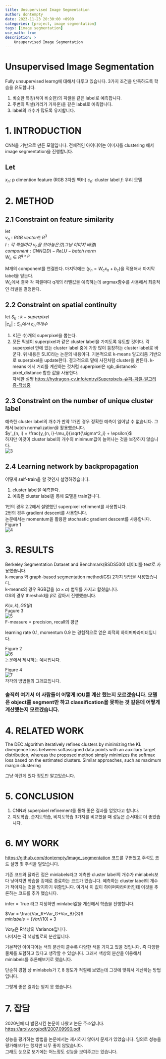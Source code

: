 ```yaml
---
title: Unsupervised Image Segmentation
author: dontempty
date: 2023-11-23 20:30:00 +0900
categories: [project, image segmentation]
tags: [image segmentation]
use_math: true
description: >
    Unsupervised Image Segmentation
---
```


# Unsupervised Image Segmentation  
Fully unsupervised learng에 대해서 다루고 있습니다. 
3가지 조건을 만족하도록 학습을 유도합니다.
1. 비슷한 특징(색이 비슷한)의 픽셀을 같은 label로 예측합니다.
2. 주변의 픽셀(거리가 가까운)을 같은 label로 예측합니다.
3. label의 개수가 많도록 유지합니다.

# 1. INTRODUCTION

CNN을 기반으로 만든 모델입니다.
전체적인 아이디어는 이미지를  clustering 해서 image segmentation을 진행합니다.

## Let 
$x_{n}$: p dimention feature (RGB 3차원 벡터)
$c_{n}$: cluster label
$f$: 우리 모델

# 2. METHOD

## 2.1 Constraint on feature similarity

let  
$v_n: RGB\ vector\in\ R^3$  
$I: 각\ 픽셀마다\ v_n을\ 모아놓은 것(그냥\ 이미지\ 배열)$  
$component: CNN(2D)-ReLU-batch\ norm$  
$W_c \in R^{q \times p}$  

M개의 component를 연결한다. 마지막에는 $(y_n = W_cx_n+b_c)$을 적용해서 마지막 label을 얻는다.  
$W_{c}$에서 결국 각 픽셀마다 q개의 라벨값을 예측하는데 argmax함수를 사용해서 최종적인 라벨을 결정한다.  

## 2.2 Constraint on spatial continuity

let
$S_k: k-superpixel$  
$|c_n|: S_n에서\ c_n의 개수$  

1. K(큰 수)개의 superpixel을 뽑는다.  
2. 모든 픽셀이 superpixel과 같은 cluster label을 가지도록 유도할 것이다. 각 superpxiel 안에 있는 cluster label 중에 가장 많이 등장하는 cluster label로 바꾼다. 위 내용은 SLIC라는 논문의 내용이다. 기본적으로 k-means 알고리즘 기반으로 superpixel을 update한다. 결과적으로 밑에 사진처럼 cluster을 만든다. k-means 에서 거리를 계산하는 것처럼 superpixel은 rgb_distance와 pixel_distance 합한 값을 사용한다.  
자세한 설명 <https://hydragon-cv.info/entry/Superpixels-슈퍼-픽셀-알고리즘-작성중>

## 2.3 Constraint on the number of unique cluster label

예측한 cluster label의 개수가 만약 1개인 경우 정확한 예측이 일어날 수 없습니다. 그래서 batch normalization을 활용했습니다.   
$y'_{n, i} = \frac{y_{n, i}-\mu_i}{\sqrt{\sigma^2_i} + \epsilon}$  
하지만 이것이 cluster label의 개수의 minimum값이 늘어나는 것을 보장하지 않습니다.  
![3](https://github.com/dontempty/dontempty.github.io/assets/155451345/f1d6e8ea-a17e-4291-ab14-739262c0cc1f)

## 2.4 Learning network by backpropagation

어떻게 self-train을 할 것인지 설명하겠습니다.  

1. cluster label을 예측한다.  
2. 예측된 cluster label을 통해 모델을 train합니다.  

1번의 경우 2.2에서 설명했던 superpixel refinment를 사용합니다.  
2번의 경우 gradient descent를 사용합니다.  
논문에서는  momentum을 활용한 stochastic gradient descent를 사용합니다.  
Figure 1  
![4](https://github.com/dontempty/dontempty.github.io/assets/155451345/7715c15a-0460-4d5c-b571-f9f66487fcd9)  

# 3. RESULTS

Berkeley Segmentation Dataset and Benchmark(BSDS500) 데이터를 test로 사용했습니다.   
k-means 와 graph-based segmentation method(GS) 2가지 방법을 사용했습니다.  
k-means의 경우 RGB값을 ($\alpha \times\alpha$) 범위를 가지고 합쳤습니다.  
GS의 경우 threshold를 $\beta$로 잡아서 진행했습니다.  

$K(\alpha, k), GS(\beta)$  
Fugure 3  
![5](https://github.com/dontempty/dontempty.github.io/assets/155451345/4575100c-83b3-4354-b77c-fe44d38ecfa6)  
F-measure = precision, recall의 평균  

learning rate 0.1, momentum 0.9 는 경험적으로 얻은 최적의 하이퍼파라미터입니다.  

Figure 2  
![6](https://github.com/dontempty/dontempty.github.io/assets/155451345/d53ae698-e377-4c05-b1f4-4abff72868bb)  
논문에서 제시하는 예시입니다.  

Figure 4  
![7](https://github.com/dontempty/dontempty.github.io/assets/155451345/6a5c48d4-ec18-4c6c-85d7-d1e73d6d7286)  
각각의 방법들의 그래프입니다.  
### 솔직히 여기서 이 사람들이 어떻게 IOU를 계산 했는지 모르겠습니다. 모델은 object를 segment만 하고 classification을 못하는 것 같은데 어떻게 계산했는지 모르겠습니다.  

# 4. RELATED WORK
The DEC algorithm iteratively refines clusters by minimizing the KL divergence loss between softassigned data points with an auxiliary target distribution, whereas the proposed method simply minimizes the softmax loss based on the estimated clusters. Similar approaches, such as maximum margin clustering  

그냥 이런게 있다 정도만 알고있습니다.  

# 5. CONCLUSION
1. CNN과 superpixel refinement를 통해 좋은 결과를 얻었다고 합니다.  
2. 지도학습, 준지도학습, 비지도학습 3가지를 비교했을 때 성능은 순서대로 더 좋았습니다.

# 6. MY WORK
<https://github.com/dontempty/image_segmentation>
코드를 구현했고 주석도 코드 설명 및 주석을 달았습니다.  

기존 코드와 달라진 점은 minlabels라고 예측한 cluster label의 개수가 minlabels보다 낮아지면 학습을 강제로 종료하는 코드가 있습니다. 예측하는 cluster label의 개수가 작아지는 것을 방지하기 위함입니다. 여기서 이 값이 하이퍼파라미터인데 이것을 추론하는 코드를 추가 했습니다.  

infer = True 라고 지정하면 minlabel값을 계산해서 학습을 진행합니다.  

$Var = \frac{Var_R+Var_G+Var_B}{3}$  
$minlabels = (Var//10)+3$  

$Var_{R}$은 R색상의 Variance입니다.  
나머지는 각 색상별로의 분산입니다.  

기본적인 아이디어는 색의 분산이 클수록 다양한 색을 가지고 있을 것입니다. 즉 다양한 물체를 포함하고 있다고 생각할 수 있습니다. 그래서 색상의 분산을 이용해서 minlabels를 추론해보기로 했습니다.  

단순히 경험 상 minlabels가 7, 8 정도가 적절해 보였는데 그것에 맞춰서 계산하는 방법입니다.  

그렇게 좋은 결과는 얻지 못 했습니다.  

# 7. 잡담
2020년에 더 발전시킨 논문이 나왔고 논문 주소입니다. <https://arxiv.org/pdf/2007.09990.pdf>

성능을 평가하는 방법을 논문에서는 제시하지 않아서 문제가 있었습니다. 임의로 성능을 평가해보기는 했지만 너무 좋지 않았습니다.  
그래도 눈으로 보기에는 어느정도 성능을 보여주고는 있습니다.

